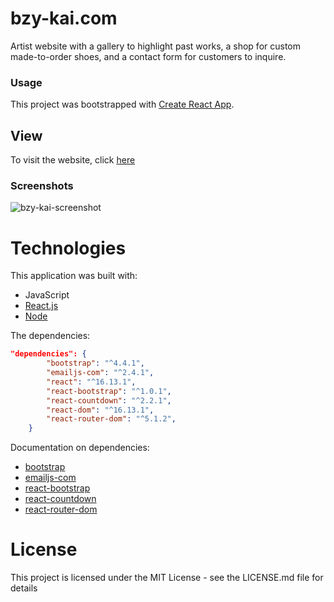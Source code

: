 # bzy-kai.com

Artist website with a gallery to highlight past works, a shop for custom made-to-order shoes, and a contact form for customers to inquire.

### Usage

This project was bootstrapped with [Create React App](https://github.com/facebook/create-react-app).

## View

To visit the website, click [here](https://bzy-kai.com/)

### Screenshots

![bzy-kai-screenshot](https://github.com/twopcz/bzy-kai/blob/master/assets/images/bk-ss.png?raw=true)

# Technologies

This application was built with:

-   JavaScript
-   [React.js](https://reactjs.org/)
-   [Node](https://nodejs.org/en/)

The dependencies:

```json
"dependencies": {
        "bootstrap": "^4.4.1",
        "emailjs-com": "^2.4.1",
        "react": "^16.13.1",
        "react-bootstrap": "^1.0.1",
        "react-countdown": "^2.2.1",
        "react-dom": "^16.13.1",
        "react-router-dom": "^5.1.2",
    }
```

Documentation on dependencies:

-   [bootstrap](https://getbootstrap.com/docs/4.5/getting-started/introduction/)
-   [emailjs-com](https://www.emailjs.com/docs/)
-   [react-bootstrap](https://react-bootstrap.github.io/)
-   [react-countdown](https://github.com/ndresx/react-countdown)
-   [react-router-dom](https://github.com/ReactTraining/react-router#readme)

# License

This project is licensed under the MIT License - see the LICENSE.md file for details
